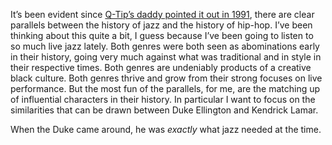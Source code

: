 <p>It’s been evident since <a href="https://www.youtube.com/watch?v=NZWS6CITutY">Q-Tip’s daddy pointed it out in 1991</a>, there are clear parallels between the history of jazz and the history of hip-hop. I’ve been thinking about this quite a bit, I guess because I’ve been going to listen to so much live jazz lately. Both genres were both seen as abominations early in their history, going very much against what was traditional and in style in their respective times. Both genres are undeniably products of a creative black culture. Both genres thrive and grow from their strong focuses on live performance. But the most fun of the parallels, for me, are the matching up of influential characters in their history. In particular I want to focus on the similarities that can be drawn between Duke Ellington and Kendrick Lamar.</p>

<p>When the Duke came around, he was <em>exactly</em> what jazz needed at the time.</p>

